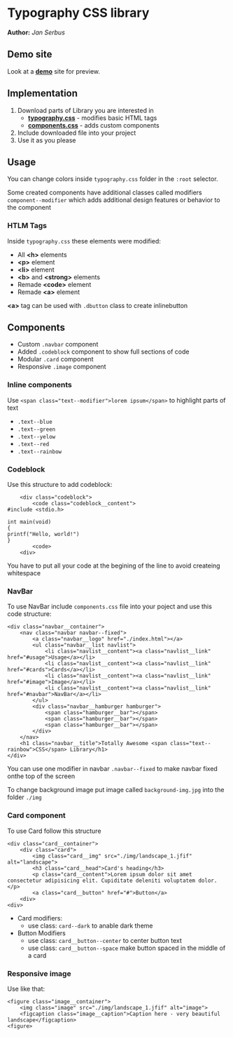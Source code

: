 # Typography CSS library  

**Author:**  *Jan Serbus* 

## Demo site  

Look at a **[demo](https://pslib-cz.github.io/2022l4web-css-typographic-library-janserbus/)** site for preview.  

## Implementation 

1. Download parts of Library you are interested in
	-  **[typography.css](https://github.com/pslib-cz/2022l4web-css-typographic-library-janserbus/blob/master/docs/css/typography.css)** - modifies basic HTML tags
	-  **[components.css](https://github.com/pslib-cz/2022l4web-css-typographic-library-janserbus/blob/master/docs/css/components.css)** - adds  custom components
2. Include downloaded file into your project 
3. Use it as you please

## Usage

You can change colors inside `typography.css` folder in the  `:root` selector.

Some created components have additional classes called modifiers `component--modifier` which adds additional design features or behavior to the component

### HTLM Tags

Inside `typography.css` these elements were modified:

- All **&#60;h&#62;** elements
- **&#60;p&#62;** element
- **&#60;li&#62;** element
- **&#60;b&#62;** and **&#60;strong&#62;** elements
- Remade **&#60;code&#62;** element
- Remade **&#60;a&#62;** element

**&#60;a&#62;** tag  can be used with `.dbutton` class to create inlinebutton 

## Components

- Custom `.navbar` component
- Added `.codeblock` component to show full sections of code
- Modular `.card` component
- Responsive `.image` component


### Inline components

Use `<span class="text--modifier">lorem ipsum</span>` to highlight parts of text

- `.text--blue`
- `.text--green`
- `.text--yelow`
- `.text--red`
- `.text--rainbow`

### Codeblock

Use this structure to add codeblock:

        <div class="codeblock">
            <code class="codeblock__content">
    #include <stdio.h>

    int main(void)
    {
    printf("Hello, world!")
    }
            <code>
        <div>

You have to put all your code at the begining of the line to avoid createing whitespace

### NavBar

To use NavBar include `components.css` file into your poject and use this code structure:
     
    <div class="navbar__container">
        <nav class="navbar navbar--fixed">
            <a class="navbar__logo" href="./index.html"></a>
            <ul class="navbar__list navlist">
                <li class="navlist__content"><a class="navlist__link" href="#usage">Usage</a></li>
                <li class="navlist__content"><a class="navlist__link" href="#cards">Cards</a></li>
                <li class="navlist__content"><a class="navlist__link" href="#image">Image</a></li>
                <li class="navlist__content"><a class="navlist__link" href="#navbar">NavBar</a></li>
            </ul>
            <div class="navbar__hamburger hamburger">
                <span class="hamburger__bar"></span>
                <span class="hamburger__bar"></span>
                <span class="hamburger__bar"></span>
            </div>
        </nav>
        <h1 class="navbar__title">Totally Awesome <span class="text--rainbow">CSS</span> Library</h1>
    </div>

You can use one modifier in navbar `.navbar--fixed` to make navbar fixed onthe top of the screen

To change background image put image called `background-img.jpg` into the folder `./img`

### Card component

To use Card follow this structure

    <div class="card__container">
        <div class="card">
            <img class="card__img" src="./img/landscape_1.jfif" alt="landscape">
            <h3 class="card__head">Card's heading</h3>
            <p class="card__content">Lorem ipsum dolor sit amet consectetur adipisicing elit. Cupiditate deleniti voluptatem dolor.</p>
            <a class="card__button" href="#">Button</a>
        <div>
    <div>   

- Card modifiers:
    - use class: `card--dark` to anable dark theme
- Button Modifiers
    - use class: `card__button--center` to center button text
    - use class: `card__button--space` make button spaced in the middle of a card

### Responsive image

Use like that:

    <figure class="image__container">    
        <img class="image" src="./img/landscape_1.jfif" alt="image">
        <figcaption class="image__caption">Caption here - very beautiful landscape</figcaption>    
    <figure>





